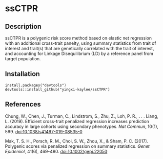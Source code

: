# ssCTPR

## Description

ssCTPR is a polygenic risk score method based on elastic net regression with an additional cross-trait panelty, using summary statistics from trait of interest and trait(s) that are genetically correlated with the trait of interest, and accounting for Linkage Disequilibrium (LD) by a reference panel from target population.

## Installation

    install.packages("devtools")
    devtools::install_github("yingxi-kaylee/ssCTPR")
    
## References

Chung, W., Chen, J., Turman, C., Lindstrom, S., Zhu, Z., Loh, P. R., . . . Liang, L. (2019). Efficient cross-trait penalized regression increases prediction accuracy in large cohorts using secondary phenotypes. *Nat Commun*, 10(1), 569. [doi:10.1038/s41467-019-08535-0](https://doi:10.1038/s41467-019-08535-0)

Mak, T. S. H., Porsch, R. M., Choi, S. W., Zhou, X., & Sham, P. C. (2017). Polygenic scores via penalized regression on summary statistics. *Genet Epidemiol*, 41(6), 469-480. [doi:10.1002/gepi.22050](https://doi.org/10.1002/gepi.22050)